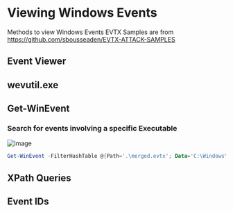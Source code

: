 # Viewing Windows Events
Methods to view Windows Events
EVTX Samples are from https://github.com/sbousseaden/EVTX-ATTACK-SAMPLES

## Event Viewer

## wevutil.exe


## Get-WinEvent

### Search for events involving a specific Executable

![image](https://user-images.githubusercontent.com/53142047/201525225-f60cabf0-df22-4f25-91b8-40f22b629edc.png)

``` Powershell
Get-WinEvent -FilterHashTable @{Path='.\merged.evtx'; Data='C:\Windows\System32\net1.exe' }
```


## XPath Queries


## Event IDs

